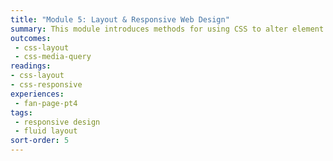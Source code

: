 ```yaml
---
title: "Module 5: Layout & Responsive Web Design"
summary: This module introduces methods for using CSS to alter element positioning and page layout for various sized devices.
outcomes:
 - css-layout
 - css-media-query
readings:
- css-layout
- css-responsive
experiences:
 - fan-page-pt4
tags:
 - responsive design
 - fluid layout
sort-order: 5
---
```

